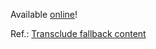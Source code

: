 Available [online](http://atao60.demo.angular.transclude-fallback-client.meteor.com)!

Ref.: [Transclude fallback content](https://docs.angularjs.org/api/ng/directive/ngTransclude#transclude-fallback-content)